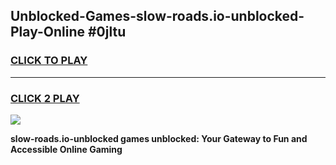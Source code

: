 
## Unblocked-Games-slow-roads.io-unblocked-Play-Online #0jltu
<h3>
<a href="https://news.freeplayer.one?title=slow-roads.io-unblocked&ref=3">CLICK TO PLAY</a></h3>
<hr>

<h3>
<a href="https://news.freeplayer.one?title=slow-roads.io-unblocked&ref=3">CLICK 2 PLAY</a>
  
</h3>

<a href="https://news.freeplayer.one?title=slow-roads.io-unblocked&ref=3"><img src="https://clearcache.store/games.png"></a>


**slow-roads.io-unblocked games unblocked: Your Gateway to Fun and Accessible Online Gaming**

